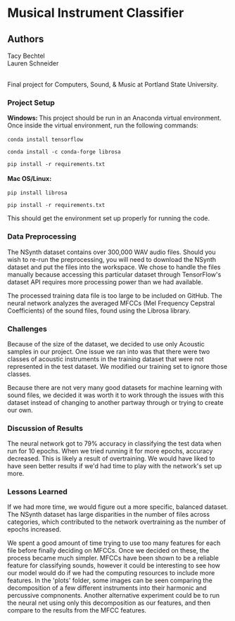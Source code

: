 # Musical Instrument Classifier

<h2>Authors</h2>
Tacy Bechtel <br>
Lauren Schneider <br> <br>

Final project for Computers, Sound, & Music at Portland State University.

### Project Setup
<b>Windows: </b>
This project should be run in an Anaconda virtual environment.
Once inside the virtual environment, run the following commands: <br><br>
```conda install tensorflow```

```conda install -c conda-forge librosa```

```pip install -r requirements.txt```
<br>
<br>
<b>Mac OS/Linux:</b> <br> <br>
```pip install librosa```

```pip install -r requirements.txt```

This should get the environment set up properly for running the code.


### Data Preprocessing

The NSynth dataset contains over 300,000 WAV audio files.
Should you wish to re-run the preprocessing, you will need to download the NSynth dataset
and put the files into the workspace. We chose to handle the files manually because accessing
this particular dataset through TensorFlow's dataset API requires more processing power than we had available.

The processed training data file is too large to be included on GitHub. The neural network analyzes the averaged MFCCs
(Mel Frequency Cepstral Coefficients) of the sound files, found using the Librosa library.


### Challenges
Because of the size of the dataset, we decided to use only Acoustic samples in our project.
One issue we ran into was that there were two classes of acoustic instruments in the training dataset that were not represented in the test dataset.
We modified our training set to ignore those classes.

Because there are not very many good datasets for machine learning with sound files, we decided it was worth it
to work through the issues with this dataset instead of changing to another partway through or trying to create
our own.

### Discussion of Results

The neural network got to 79% accuracy in classifying the test data when run for 10 epochs. When we tried running it for more epochs,
accuracy decreased. This is likely a result of overtraining. We would have liked to have seen better results if we'd had time to play with the network's set up more.

### Lessons Learned

If we had more time, we would figure out a more specific, balanced dataset. The NSynth dataset has large disparities in
the number of files across categories, which contributed to the network overtraining as the number of epochs increased.

We spent a good amount of time trying to use too many features for each file before finally deciding on MFCCs.
Once we decided on these, the process became much simpler. MFCCs have been shown to be a reliable feature for classifying sounds, however it could be interesting to see how our model would do if we had the computing resources to include more features. In the 'plots' folder, some images can be seen comparing the decomposition of a few different instruments into their harmonic and percussive compnonents. Another alternative experiment could be to run the neural net using only this decomposition as our features, and then compare to the results from the MFCC features.
